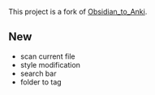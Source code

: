 This project is a fork of [Obsidian_to_Anki](https://github.com/ObsidianToAnki).

## New
- scan current file
- style modification
- search bar
- folder to tag